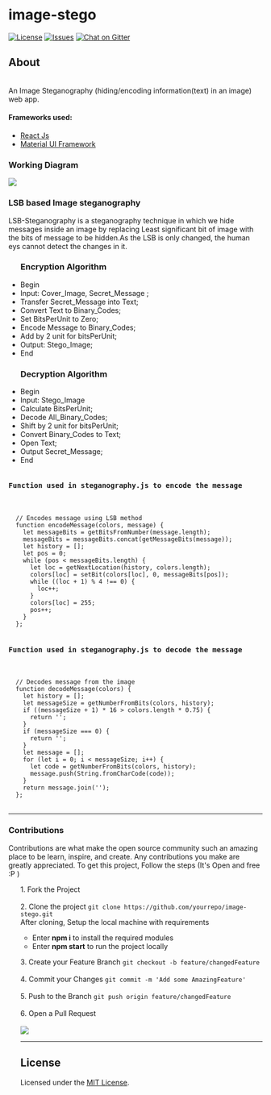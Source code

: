 # image-stego

[![License](https://img.shields.io/github/license/FOSS-Cell-GECPKD/image-stego?style=for-the-badge)](https://github.com/FOSS-Cell-GECPKD/image-stego/blob/main/LICENSE)
[![Issues](https://img.shields.io/github/issues/FOSS-Cell-GECPKD/image-stego?style=for-the-badge)](https://github.com/FOSS-Cell-GECPKD/image-stego/issues)
[![Chat on Gitter](https://img.shields.io/badge/chat--on-gitter-brightgreen?style=for-the-badge&logo=appveyor)](https://gitter.im/FOSS-Cell-GECPKD/image-stego)

## About
<br>
An Image Steganography (hiding/encoding information(text) in an image) web app.

<br>

<h4>Frameworks used:</h4>
<ul>
  <li>
    <a href="https://reactjs.org/">  React Js </a>
   </li>
   <li>
    <a href="https://material-ui.com/"> Material UI Framework </a> 
  </li>
</ul>
<h3>Working Diagram</h3>
<img src="https://media.geeksforgeeks.org/wp-content/uploads/2-72.png">

  <h3>LSB based Image steganography</h3>
    <p>  LSB-Steganography is a steganography technique in which we hide messages inside an image by replacing Least significant bit of image with the bits of message to be hidden.As the LSB is only changed, the human eys cannot detect the changes in it. </p>
    <ul>
      <h3>Encryption Algorithm</h3>
       <li>Begin
        <li>Input: Cover_Image, Secret_Message<!--Secret key--> ;
        <li>Transfer Secret_Message into Text;
        <li>Convert Text to Binary_Codes;
        <li>Set BitsPerUnit to Zero;
        <li>Encode Message to Binary_Codes;
        <li>Add by 2 unit for bitsPerUnit;
        <li>Output: Stego_Image;
       <li>End
    </ul>
    <ul>
      <h3>Decryption Algorithm</h3>
       <li>Begin
        <li>Input: Stego_Image
       <li>Calculate BitsPerUnit;
        <li>Decode All_Binary_Codes;
        <li>Shift by 2 unit for bitsPerUnit;
        <li>Convert Binary_Codes to Text;
       <li>Open Text;
        <li>Output Secret_Message;
       <li>End
    </ul>
  </p>
</p>
<pre>
<h4>Function used in steganography.js to encode the message</h4>
  <code>
  // Encodes message using LSB method
  function encodeMessage(colors, message) {
    let messageBits = getBitsFromNumber(message.length);
    messageBits = messageBits.concat(getMessageBits(message));
    let history = [];
    let pos = 0;
    while (pos < messageBits.length) {
      let loc = getNextLocation(history, colors.length);
      colors[loc] = setBit(colors[loc], 0, messageBits[pos]);
      while ((loc + 1) % 4 !== 0) {
        loc++;
      }
      colors[loc] = 255;
      pos++;
    }
  };
</code>
<h4>Function used in steganography.js to decode the message</h4>
<code>
  // Decodes message from the image
  function decodeMessage(colors) {
    let history = [];
    let messageSize = getNumberFromBits(colors, history);
    if ((messageSize + 1) * 16 > colors.length * 0.75) {
      return '';
    }
    if (messageSize === 0) {
      return '';
    }
    let message = [];
    for (let i = 0; i < messageSize; i++) {
      let code = getNumberFromBits(colors, history);
      message.push(String.fromCharCode(code));
    }
    return message.join('');
  };
</code>
</pre>
<hr>
<h3>Contributions</h3>

Contributions are what make the open source community such an amazing place to be learn, inspire, and create. Any contributions you make are greatly appreciated.
To get this project, Follow the steps (It's Open and free :P )
<p>
<ul>1. Fork the Project
<br> <br>
2. Clone the project  <code>git clone https://github.com/yourrepo/image-stego.git</code>
  <br>
  After cloning, Setup the local machine with requirements 
  <ul>
    <li>Enter <b>npm i</b> to install the required modules</li>
    <li>Enter <b>npm start</b> to run the project locally</li>
  </ul>
</p>
3. Create your Feature Branch <code>git checkout -b feature/changedFeature</code>
<br> <br>
4. Commit your Changes <code>git commit -m 'Add some AmazingFeature'</code>
<br> <br>
5. Push to the Branch <code>git push origin feature/changedFeature</code>
<br> <br>
6. Open a Pull Request
 <br> <br>
<img src="https://miro.medium.com/max/624/1*IelAxduwS_YtpsrlRe1d0Q.png">
</p>
<hr>

## License
Licensed under the [MIT License](LICENSE).
